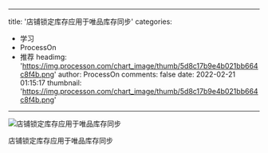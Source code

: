 
---
title: '店铺锁定库存应用于唯品库存同步'
categories: 
 - 学习
 - ProcessOn
 - 推荐
headimg: 'https://img.processon.com/chart_image/thumb/5d8c17b9e4b021bb664c8f4b.png'
author: ProcessOn
comments: false
date: 2022-02-21 01:15:17
thumbnail: 'https://img.processon.com/chart_image/thumb/5d8c17b9e4b021bb664c8f4b.png'
---

<div>   
<img class="thumb" alt="店铺锁定库存应用于唯品库存同步" src="https://img.processon.com/chart_image/thumb/5d8c17b9e4b021bb664c8f4b.png" referrerpolicy="no-referrer">
<p>店铺锁定库存应用于唯品库存同步</p>  
</div>
            